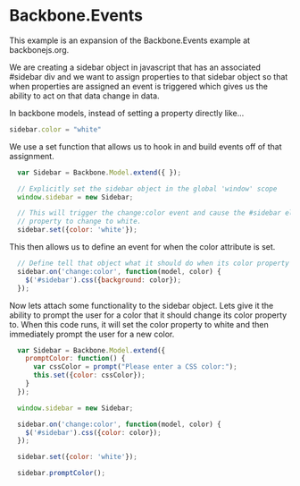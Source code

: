 
# Backbone.Events

This example is an expansion of the Backbone.Events example at backbonejs.org.

We are creating a sidebar object in javascript that has an associated #sidebar div and we want to assign properties to that sidebar object so that when properties are assigned an event is triggered which gives us the ability to act on that data change in data.  

In backbone models, instead of setting a property directly like...

```js
sidebar.color = "white"
```

We use a set function that allows us to hook in and build events off of that assignment.

```js
  var Sidebar = Backbone.Model.extend({ });

  // Explicitly set the sidebar object in the global 'window' scope
  window.sidebar = new Sidebar;

  // This will trigger the change:color event and cause the #sidebar element's background 
  // property to change to white.
  sidebar.set({color: 'white'});
```

This then allows us to define an event for when the color attribute is set.

```js
  // Define tell that object what it should do when its color property changes.
  sidebar.on('change:color', function(model, color) {
    $('#sidebar').css({background: color});
  });
```

Now lets attach some functionality to the sidebar object. Lets give it the ability to prompt the user for a color that it should change its color property to.  When this code runs, it will set the color property to white and then immediately prompt the user for a new color.


```js
  var Sidebar = Backbone.Model.extend({
    promptColor: function() {
      var cssColor = prompt("Please enter a CSS color:");
      this.set({color: cssColor});
    }
  });

  window.sidebar = new Sidebar;

  sidebar.on('change:color', function(model, color) {
    $('#sidebar').css({color: color});
  });

  sidebar.set({color: 'white'});

  sidebar.promptColor();
```

